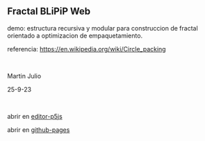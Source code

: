 ## Fractal BLiPiP Web

demo: estructura recursiva y modular para construccion de fractal orientado a optimizacion de empaquetamiento.

referencia: <a href="https://en.wikipedia.org/wiki/Circle_packing" target="_blank" rel="noopener noreferrer">https://en.wikipedia.org/wiki/Circle_packing</a>

<br>

Martin Julio

25-9-23

<br>

abrir en <a href="https://editor.p5js.org/martin_julio/sketches/Xe8LTYz3J" target="_blank" rel="noopener noreferrer">editor-p5js</a>

abrir en <a href="https://mj-una.github.io/Fractal-BLiPiP-Web/" target="_blank" rel="noopener noreferrer">github-pages</a>
